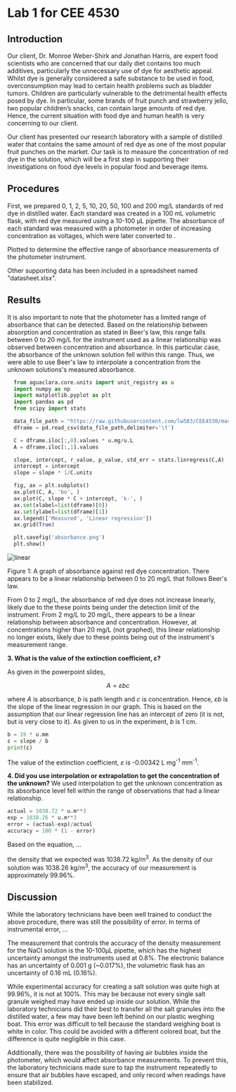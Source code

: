 # Lab 1 for CEE 4530

## Introduction ##
Our client, Dr. Monroe Weber-Shirk and Jonathan Harris, are expert food scientists who are concerned that our daily diet contains too much additives, particularly the unnecessary use of dye for aesthetic appeal. Whilst dye is generally considered a safe substance to be used in food, overconsumption may lead to certain health problems such as bladder tumors. Children are particularly vulnerable to the detrimental health effects posed by dye. In particular, some brands of fruit punch and strawberry jello, two popular children’s snacks, can contain large amounts of red dye. Hence, the current situation with food dye and human health is very concerning to our client.

Our client has presented our research laboratory with a sample of distilled water that contains the same amount of red dye as one of the most popular fruit punches on the market. Our task is to measure the concentration of red dye in the solution, which will be a first step in supporting their investigations on food dye levels in popular food and beverage items.

## Procedures ##

First, we prepared 0, 1, 2, 5, 10, 20, 50, 100 and 200 mg/L standards of red dye in distilled water. Each standard was created in a 100 mL volumetric flask, with red dye measured using a 10-100 µL pipette. The absorbance of each standard was measured with a photometer in order of increasing concentration as voltages, which were later converted to .

Plotted to determine the effective range of absorbance measurements of the photometer instrument.

Other supporting data has been included in a spreadsheet named "datasheet.xlsx".  

## Results ##

It is also important to note that the photometer has a limited range of absorbance that can be detected. Based on the relationship between absorption and concentration as stated in Beer's law, this range falls between 0 to 20 mg/L for the instrument used as a linear relationship was observed between concentration and absorbance. In this particular case, the absorbance of the unknown solution fell within this range. Thus, we were able to use Beer's law to interpolate a concentration from the unknown solutions's measured absorbance.

```python
  from aguaclara.core.units import unit_registry as u
  import numpy as np
  import matplotlib.pyplot as plt
  import pandas as pd
  from scipy import stats

  data_file_path = "https://raw.githubusercontent.com/lw583/CEE4530/master/Lab1/absorbance.txt"
  dframe = pd.read_csv(data_file_path,delimiter='\t')

  C = dframe.iloc[:,0].values * u.mg/u.L
  A = dframe.iloc[:,1].values

  slope, intercept, r_value, p_value, std_err = stats.linregress(C,A)
  intercept = intercept
  slope = slope * 1/C.units

  fig, ax = plt.subplots()
  ax.plot(C, A, 'bo', )
  ax.plot(C, slope * C + intercept, 'k-', )
  ax.set(xlabel=list(dframe)[0])
  ax.set(ylabel=list(dframe)[1])
  ax.legend(['Measured', 'Linear regression'])
  ax.grid(True)

  plt.savefig('absorbance.png')
  plt.show()
```

![linear](https://raw.githubusercontent.com/lw583/CEE4530/master/absorbance.png)

Figure 1: A graph of absorbance against red dye concentration. There appears to be a linear relationship between 0 to 20 mg/L that follows Beer's law.


From 0 to 2 mg/L, the absorbance of red dye does not increase linearly, likely due to the these points being under the detection limit of the instrument. From 2 mg/L to 20 mg/L, there appears to be a linear relationship between absorbance and concentration. However, at concentrations higher than 20 mg/L (not graphed), this linear relationship no longer exists, likely due to these points being out of the instrument's measurement range.

<b> 3. What is the value of the extinction coefficient, ε? </b>

As given in the powerpoint slides,

$$ A = εbc $$

where $A$ is absorbance, $b$ is path length and $c$ is concentration. Hence, $εb$ is the slope of the linear regression in our graph. This is based on the assumption that our linear regression line has an intercept of zero (it is not, but is very close to it). As given to us in the experiment, $b$ is 1 cm.

```python
b = 19 * u.mm
ε = slope / b
print(ε)
```

The value of the extinction coefficient, $ε$ is -0.00342 L mg<sup>-1</sup> mm<sup>-1</sup>.

<b> 4. Did you use interpolation or extrapolation to get the concentration of the unknown?
</b>
We used interpolation to get the unknown concentration as its absorbance level fell within the range of observations that had a linear relationship.

```python
actual = 1038.72 * u.m**3
exp = 1038.26 * u.m**3
error = (actual-exp)/actual
accuracy = 100 * (1 - error)
```

Based on the equation, ...

the density that we expected was 1038.72 kg/m<sup>3</sup>. As the density of our solution was 1038.26 kg/m<sup>3</sup>, the accuracy of our measurement is approximately 99.96%.

## Discussion ##

While the laboratory technicians have been well trained to conduct the above procedure, there was still the possibility of error. In terms of instrumental error, ...

The measurement that controls the accuracy of the density measurement for the NaCl solution is the 10-100µL pipette, which has the highest uncertainty amongst the instruments used at 0.8%. The electronic balance has an uncertainty of 0.001 g (~0.017%), the volumetric flask has an uncertainty of 0.16 mL (0.16%).

While experimental accuracy for creating a salt solution was quite high at 99.96%, it is not at 100%. This may be because not every single salt granule weighed may have ended up inside our solution. While the laboratory technicians did their best to transfer all the salt granules into the distilled water, a few may have been left behind on our plastic weighing boat. This error was difficult to tell because the standard weighing boat is white in color. This could be avoided with a different colored boat, but the difference is quite negligible in this case.

Additionally, there was the possibility of having air bubbles inside the photometer, which would affect absorbance measurements. To prevent this, the laboratory technicians made sure to tap the instrument repeatedly to ensure that air bubbles have escaped, and only record when readings have been stabilized.
